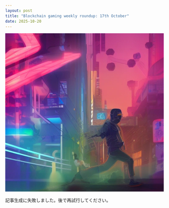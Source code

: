 ```yaml
---
layout: post
title: "Blockchain gaming weekly roundup: 17th October"
date: 2025-10-20
---
```


![記事画像](assets/images/20251020_web3.png)

記事生成に失敗しました。後で再試行してください。
